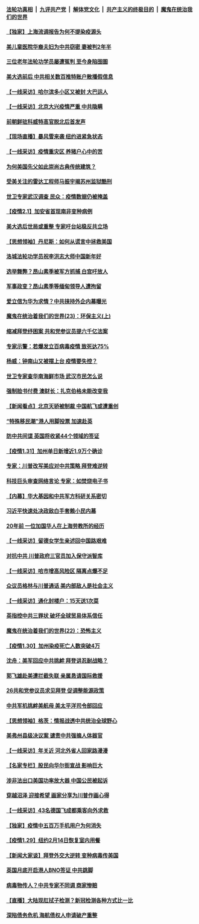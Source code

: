 

####  [法轮功真相](../../../../basic/blob/master/README.md?t=02021301) &nbsp;|&nbsp; [九评共产党](../../../../9ping.md/blob/master/README.md?t=02021301) &nbsp;|&nbsp; [解体党文化](../../../../jtdwh.md/blob/master/README.md?t=02021301)  &nbsp;|&nbsp; [共产主义的终极目的](../../../../gczydzjmd.md/blob/master/README.md?t=02021301) &nbsp;|&nbsp; [魔鬼在统治我们的世界](../../../../mgztzwmdsj.md/blob/master/README.md?t=02021301) 

#### [【独家】上海流调报告为何不提染疫源头](../pages/nf4514/n12726461.md?t=02021301) 

#### [美儿童医院华裔夫妇为中共窃密 妻被判2年半](../pages/nf4514/n12726665.md?t=02021301) 

#### [三位老年法轮功学员屡遭冤判 至今身陷囹圄](../pages/nf4514/n12725626.md?t=02021301) 

#### [美大选前后 中共相关数百推特账户散播假信息](../pages/nf4514/n12726624.md?t=02021301) 

#### [【一线采访】哈尔滨多小区又被封 大巴运人](../pages/nf4514/n12726496.md?t=02021301) 

#### [【一线采访】北京大兴疫情严重 中共隐瞒](../pages/nf4514/n12726350.md?t=02021301) 

#### [前朝鲜驻科威特高官脱北后首发声](../pages/nf4514/n12726271.md?t=02021301) 

#### [【现场直播】暴风雪来袭 纽约进紧急状态](../pages/nf4514/n12726283.md?t=02021301) 

#### [【一线采访】疫情重灾区 养猪户心中的苦](../pages/nf4514/n12725997.md?t=02021301) 

#### [为何美国先父如此崇尚古典传统建筑？](../pages/nf4514/n12725872.md?t=02021301) 

#### [受美关注的雷达工程师马振宇揭苏州监狱酷刑](../pages/nf4514/n12724446.md?t=02021301) 

#### [世卫专家武汉调查 民众：疫情数据仍被掩盖](../pages/nf4514/n12725553.md?t=02021301) 

#### [【疫情2.1】加安省首现南非变种病例](../pages/nf4514/n12725403.md?t=02021301) 

#### [美大选后世局或重整 专家吁台站稳反共立场](../pages/nf4514/n12723843.md?t=02021301) 

#### [【思想领袖】丹尼斯：如何从谎言中拯救美国](../pages/nf4514/n12719539.md?t=02021301) 

#### [洛城法轮功学员祝李洪志大师中国新年好](../pages/nf4514/n12724685.md?t=02021301) 

#### [选举舞弊？昂山素季被军方抓捕 白宫吁放人](../pages/nf4514/n12724680.md?t=02021301) 

#### [军事政变？昂山素季等缅甸领导人遭拘留](../pages/nf4514/n12724649.md?t=02021301) 

#### [爱立信为华为求情？中共挟持外企内幕曝光](../pages/nf4514/n12719129.md?t=02021301) 

#### [魔鬼在统治着我们的世界(23)：环保主义(上)](../pages/nf4514/n10688613.md?t=02021301) 

#### [缩减拜登纾困案 共和党参议员提六千亿法案](../pages/nf4514/n12724339.md?t=02021301) 

#### [专家示警：若爆发立百病毒疫情 致死达75%](../pages/nf4514/n12724229.md?t=02021301) 

#### [杨威：钟南山又被摆上台 疫情要失控？](../pages/nf4514/n12724099.md?t=02021301) 

#### [世卫专家查华南海鲜市场 武汉市民怎么说](../pages/nf4514/n12723993.md?t=02021301) 

#### [强制脸书付费 澳财长：扎克伯格未能改变我](../pages/nf4514/n12724027.md?t=02021301) 

#### [【新闻看点】北京天骄被制裁 中国航飞或遭重创](../pages/nf4514/n12723329.md?t=02021301) 

#### [“特殊移民潮”港人用脚投票 加速赴英](../pages/nf4514/n12724068.md?t=02021301) 

#### [防中共间谍 英国将收紧44个领域的签证](../pages/nf4514/n12723998.md?t=02021301) 

#### [【疫情1.31】加州单日新增近1.9万个确诊](../pages/nf4514/n12723682.md?t=02021301) 

#### [专家：川普改写美应对中共策略 拜登难逆转](../pages/nf4514/n12719128.md?t=02021301) 

#### [科技巨头审查网络言论 专家：如焚烧电子书](../pages/nf4514/n12714421.md?t=02021301) 

#### [【内幕】华大基因和中共军方科研关系密切](../pages/nf4514/n12723292.md?t=02021301) 

#### [习近平快速处决政敌白手套赖小民内幕](../pages/nf4514/n12723240.md?t=02021301) 

#### [20年前 一位加国华人在上海劳教所的经历](../pages/nf4514/n12707932.md?t=02021301) 

#### [【一线采访】留德女学生亲述回中国路艰难](../pages/nf4514/n12722991.md?t=02021301) 

#### [对抗中共 川普政府三官员加入保守派智库](../pages/nf4514/n12722964.md?t=02021301) 

#### [【一线采访】哈市增高风险区 隔离点爆不足](../pages/nf4514/n12722976.md?t=02021301) 

#### [众议员格林与川普通话 美内部敌人是社会主义](../pages/nf4514/n12722959.md?t=02021301) 

#### [【一线采访】通化封楼户：15天送1次菜](../pages/nf4514/n12722874.md?t=02021301) 

#### [英指控中共三罪状 破坏全球贸易体系信任](../pages/nf4514/n12722848.md?t=02021301) 

#### [魔鬼在统治着我们的世界(22)：恐怖主义](../pages/nf4514/n10614727.md?t=02021301) 

#### [【疫情1.30】加州染疫死亡人数突破4万](../pages/nf4514/n12722497.md?t=02021301) 

#### [沈舟：美军回应中共挑衅 拜登讲忍耐战略？](../pages/nf4514/n12721859.md?t=02021301) 

#### [郭飞雄赴美遭拦截失联 亲属恳请国际救援](../pages/nf4514/n12722176.md?t=02021301) 

#### [26共和党参议员求见拜登 促调整能源政策](../pages/nf4514/n12722137.md?t=02021301) 

#### [中共军机挑衅美航母 美太平洋司令部回应](../pages/nf4514/n12721933.md?t=02021301) 

#### [【思想领袖】格茨：情报战透中共统治全球野心](../pages/nf4514/n12666268.md?t=02021301) 

#### [美弗州县级决议案 谴责中共强摘人体器官](../pages/nf4514/n12721290.md?t=02021301) 

#### [【一线采访】年关近 河北外省人回家路漫漫](../pages/nf4514/n12721475.md?t=02021301) 

#### [【名家专栏】股民向华尔街宣战 影响巨大](../pages/nf4514/n12720876.md?t=02021301) 

#### [涉非法出口美国功率放大器 中国公民被起诉](../pages/nf4514/n12721232.md?t=02021301) 

#### [穿越沼泽 迎接希望 画家分享为川普作画心得](../pages/nf4514/n12720567.md?t=02021301) 

#### [【一线采访】43名德国飞成都乘客向外求救](../pages/nf4514/n12720936.md?t=02021301) 

#### [【独家】疫情中五百万手机用户为何消失](../pages/nf4514/n12717179.md?t=02021301) 

#### [【疫情1.29】纽约2月14日恢复室内用餐](../pages/nf4514/n12720137.md?t=02021301) 

#### [【新闻大家谈】拜登外交大逆转 变种病毒传美国](../pages/nf4514/n12720832.md?t=02021301) 

#### [英国月底开启港人BNO签证 中共跳脚](../pages/nf4514/n12720417.md?t=02021301) 

#### [病毒物传人？中共专家不同调 商家惨赔](../pages/nf4514/n12720587.md?t=02021301) 

#### [【直播】大陆现肛拭子检测？新冠检测各种方式比一比](../pages/nf4514/n12719449.md?t=02021301) 

#### [深陷债务危机 海航债权人申请破产重整](../pages/nf4514/n12720487.md?t=02021301) 

